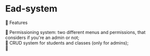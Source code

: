 # Ead-system

💾 Features

🔹 Permissioning system: two different menus and permissions, that considers if you're an admin or not; <br>
🔹 CRUD system for students and classes (only for admins); <br>
🔹
